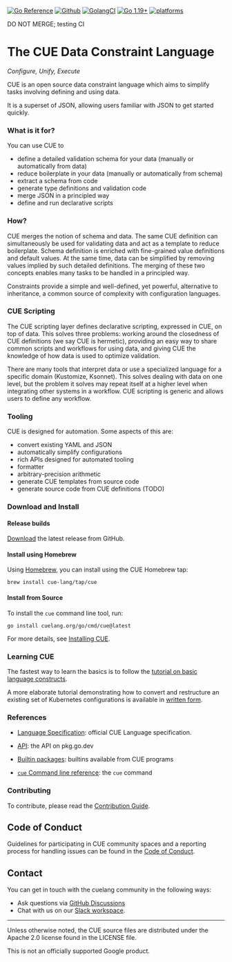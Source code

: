 <!--
 Copyright 2018 The CUE Authors

 Licensed under the Apache License, Version 2.0 (the "License");
 you may not use this file except in compliance with the License.
 You may obtain a copy of the License at

     http://www.apache.org/licenses/LICENSE-2.0

 Unless required by applicable law or agreed to in writing, software
 distributed under the License is distributed on an "AS IS" BASIS,
 WITHOUT WARRANTIES OR CONDITIONS OF ANY KIND, either express or implied.
 See the License for the specific language governing permissions and
 limitations under the License.
-->
[![Go Reference](https://pkg.go.dev/badge/cuelang.org/go.svg)](https://pkg.go.dev/cuelang.org/go)
[![Github](https://github.com/cue-lang/cue/actions/workflows/trybot.yml/badge.svg)](https://github.com/cue-lang/cue/actions/workflows/trybot.yml?query=branch%3Amaster+event%3Apush)
[![GolangCI](https://golangci.com/badges/github.com/cue-lang/cue.svg)](https://golangci.com/r/github.com/cue-lang/cue)
[![Go 1.19+](https://img.shields.io/badge/go-1.19-9cf.svg)](https://golang.org/dl/)
[![platforms](https://img.shields.io/badge/platforms-linux|windows|macos-inactive.svg)]()

DO NOT MERGE; testing CI

# The CUE Data Constraint Language

_Configure, Unify, Execute_

CUE is an open source data constraint language which aims
to simplify tasks involving defining and using data.

It is a superset of JSON,
allowing users familiar with JSON to get started quickly.


### What is it for?

You can use CUE to

- define a detailed validation schema for your data (manually or automatically from data)
- reduce boilerplate in your data (manually or automatically from schema)
- extract a schema from code
- generate type definitions and validation code
- merge JSON in a principled way
- define and run declarative scripts


### How?

CUE merges the notion of schema and data.
The same CUE definition can simultaneously be used for validating data
and act as a template to reduce boilerplate.
Schema definition is enriched with fine-grained value definitions
and default values.
At the same time,
data can be simplified by removing values implied by such detailed definitions.
The merging of these two concepts enables
many tasks to be handled in a principled way.

Constraints provide a simple and well-defined, yet powerful, alternative
to inheritance,
a common source of complexity with configuration languages.


### CUE Scripting

The CUE scripting layer defines declarative scripting, expressed in CUE,
on top of data.
This solves three problems:
working around the closedness of CUE definitions (we say CUE is hermetic),
providing an easy way to share common scripts and workflows for using data,
and giving CUE the knowledge of how data is used to optimize validation.

There are many tools that interpret data or use a specialized language for
a specific domain (Kustomize, Ksonnet).
This solves dealing with data on one level, but the problem it solves may repeat
itself at a higher level when integrating other systems in a workflow.
CUE scripting is generic and allows users to define any workflow.


### Tooling

CUE is designed for automation.
Some aspects of this are:

- convert existing YAML and JSON
- automatically simplify configurations
- rich APIs designed for automated tooling
- formatter
- arbitrary-precision arithmetic
- generate CUE templates from source code
- generate source code from CUE definitions (TODO)


### Download and Install

#### Release builds

[Download](https://github.com/cue-lang/cue/releases) the latest release from GitHub.

#### Install using Homebrew

Using [Homebrew](https://brew.sh), you can install using the CUE Homebrew tap:

```
brew install cue-lang/tap/cue
```

#### Install from Source

<!-- Keep the following in sync with cmd/cue/cmd/testdata/script/install*.txtar -->

To install the `cue` command line tool, run:

```
go install cuelang.org/go/cmd/cue@latest
```

For more details, see [Installing CUE](./doc/install.md).


### Learning CUE

The fastest way to learn the basics is to follow the
[tutorial on basic language constructs](./doc/tutorial/basics/Readme.md).

A more elaborate tutorial demonstrating how to convert and restructure
an existing set of Kubernetes configurations is available in
[written form](./doc/tutorial/kubernetes/README.md).

### References

- [Language Specification](./doc/ref/spec.md): official CUE Language specification.

- [API](https://pkg.go.dev/cuelang.org/go/cue): the API on pkg.go.dev

- [Builtin packages](https://pkg.go.dev/cuelang.org/go/pkg): builtins available from CUE programs

- [`cue` Command line reference](./doc/cmd/cue.md): the `cue` command


### Contributing

To contribute, please read the [Contribution Guide](CONTRIBUTING.md).


## Code of Conduct

Guidelines for participating in CUE community spaces and a reporting process for
handling issues can be found in the [Code of
Conduct](https://cuelang.org/docs/contribution_guidelines/conduct).


## Contact

You can get in touch with the cuelang community in the following ways:

- Ask questions via [GitHub Discussions](https://github.com/cue-lang/cue/discussions)
- Chat with us on our
  [Slack workspace](https://join.slack.com/t/cuelang/shared_invite/enQtNzQwODc3NzYzNTA0LTAxNWQwZGU2YWFiOWFiOWQ4MjVjNGQ2ZTNlMmIxODc4MDVjMDg5YmIyOTMyMjQ2MTkzMTU5ZjA1OGE0OGE1NmE).

---

Unless otherwise noted, the CUE source files are distributed
under the Apache 2.0 license found in the LICENSE file.

This is not an officially supported Google product.

